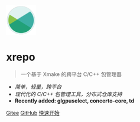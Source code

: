 <img src="/assets/img/logo.svg" width="16%" />

# xrepo

> 一个基于 Xmake 的跨平台 C/C++ 包管理器

- *简单，轻量，跨平台*
- *现代化的 C/C++ 包管理工具，分布式仓库支持*
- **Recently added: glgpuselect, concerto-core, td**

[Gitee](https://gitee.com/tboox/xrepo/)
[GitHub](https://github.com/xmake-io/xrepo/)
[快速开始](/zh-cn/getting_started)

